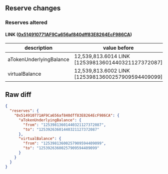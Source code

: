 ## Reserve changes

### Reserves altered

#### LINK ([0x514910771AF9Ca656af840dff83E8264EcF986CA](https://etherscan.io/address/0x514910771AF9Ca656af840dff83E8264EcF986CA))

| description | value before | value after |
| --- | --- | --- |
| aTokenUnderlyingBalance | 12,539,813.6014 LINK [12539813601440321127372087] | 12,539,263.6014 LINK [12539263601440321127372087] |
| virtualBalance | 12,539,813.6002 LINK [12539813600257909594409099] | 12,539,263.6002 LINK [12539263600257909594409099] |


## Raw diff

```json
{
  "reserves": {
    "0x514910771AF9Ca656af840dff83E8264EcF986CA": {
      "aTokenUnderlyingBalance": {
        "from": "12539813601440321127372087",
        "to": "12539263601440321127372087"
      },
      "virtualBalance": {
        "from": "12539813600257909594409099",
        "to": "12539263600257909594409099"
      }
    }
  }
}
```